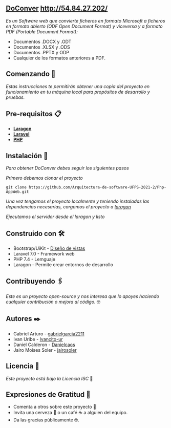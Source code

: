## [DoConver](http://54.84.27.202/) http://54.84.27.202/ 
_Es un Software web que convierte ficheros en formato Microsoft a ficheros en formato abierto (ODF Open Document Format) y viceversa y a formato PDF (Portable Document Format):_
- Documentos .DOCX y .ODT
- Documentos .XLSX y .ODS
- Documentos .PPTX y ODP
- Cualquier de los formatos anteriores a PDF.

## Comenzando 🚀
_Estas instrucciones te permitirán obtener una copia del proyecto en funcionamiento en tu máquina local para propósitos de desarrollo y pruebas._

## Pre-requisitos 📋
- **[Laragon](https://laragon.org/)**
- **[Laravel](https://laravel.com/docs/8.x/installation)**
- **[PHP](https://www.php.net/downloads.php)**

## Instalación 🔧

_Para obtener DoConver debes seguir los siguientes pasos_

_Primero debemos clonar el proyecto_
```
git clone https://github.com/Arquitectura-de-software-UFPS-2021-2/Php-AppWeb.git
```
_Una vez tengamos el proyecto localmente y teniendo instaladas las dependencias necesarias, cargamos el proyecto a [laragon](https://laragon.org/docs/easy-to-use.html)_

_Ejecutamos el servidor desde el laragon y listo_


## Construido con 🛠️
- Bootstrap/UiKit - [Diseño de vistas](https://github.com/Ivancito-ur/front-conversor-php) 
- Laravel 7.0 - Framework web
- PHP 7.4 - Lemguaje
- Laragon - Permite crear entornos de desarrollo

## Contribuyendo 🖇️
_Este es un proyecto open-source y nos interesa que lo apoyes haciendo cualquier contribución o mejora al código._ 🤓

## Autores ✒️
- Gabriel Arturo - [gabrielgarcia2211](https://github.com/gabrielgarcia2211)
- Ivan Uribe - [Ivancito-ur](https://github.com/Ivancito-ur)
- Daniel Calderon - [Danielcaos](https://github.com/Danielcaos)
- Jairo Moises Soler - [jairosoler](https://github.com/jairosoler) 

## Licencia 📄
_Este proyecto está bajo la Licencia ISC_ 📄

## Expresiones de Gratitud 🎁

* Comenta a otros sobre este proyecto 📢
* Invita una cerveza 🍺 o un café ☕ a alguien del equipo. 
* Da las gracias públicamente 🤓.

